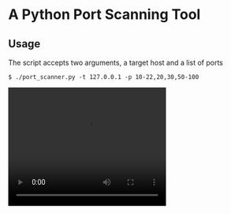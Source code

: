 # A Python Port Scanning Tool

## Usage

The script accepts two arguments, a target host and a list of ports

```shell
$ ./port_scanner.py -t 127.0.0.1 -p 10-22,20,30,50-100
```

<video width="320" height="240" controls>
  <source src="port-scan-demo.mov" type="video/mp4">
</video>